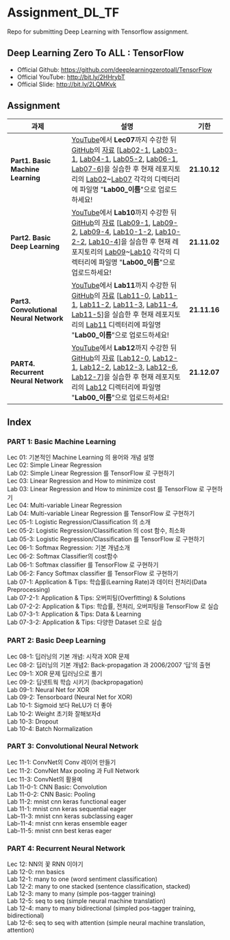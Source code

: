 # Assignment_DL_TF

Repo for submitting Deep Learning with Tensorflow assignment.

## Deep Learning Zero To ALL : TensorFlow
- Official Github: https://github.com/deeplearningzerotoall/TensorFlow
- Official YouTube: http://bit.ly/2HHrybT
- Official Slide: http://bit.ly/2LQMKvk

## Assignment
|과제|설명|기한|
|------|---|:---:|
|**Part1. Basic Machine Learning** | [YouTube](https://www.youtube.com/playlist?list=PLQ28Nx3M4Jrguyuwg4xe9d9t2XE639e5C)에서 **Lec07**까지 수강한 뒤 [GitHub](https://github.com/CUAI-CAU/DeepLearning_TensorFlow)의 [자료](https://github.com/CUAI-CAU/DeepLearning_TensorFlow/tree/master/tf_2.x) [[Lab02-1](https://github.com/CUAI-CAU/DeepLearning_TensorFlow/blob/master/tf_2.x/lab-02-1-Simple-Linear-Regression-eager.ipynb), [Lab03-1](https://github.com/CUAI-CAU/DeepLearning_TensorFlow/blob/master/tf_2.x/lab-03-1-Linear-Regression-and-Minimizing-Cost-eager.ipynb), [Lab04-1](https://github.com/CUAI-CAU/DeepLearning_TensorFlow/blob/master/tf_2.x/lab-04-1-Multi-variable-Linear-Regression--Regression-eager.ipynb), [Lab05-2](https://github.com/CUAI-CAU/DeepLearning_TensorFlow/blob/master/tf_2.x/lab-05-2-logistic_regression_diabetes-eager.ipynb), [Lab06-1](https://github.com/CUAI-CAU/DeepLearning_TensorFlow/blob/master/tf_2.x/lab-06-1-softmax_classifier-eager.ipynb), [Lab07-6](https://github.com/CUAI-CAU/DeepLearning_TensorFlow/blob/master/tf_2.x/lab-07-6-IMDB-introduction.ipynb)]을 실습한 후 현재 레포지토리의 [Lab02](/Lab02)~[Lab07](/Lab07) 각각의 디렉터리에 파일명 "**Lab00_이름**"으로 업로드하세요! |**21.10.12**|
|**Part2. Basic Deep Learning**|[YouTube](https://www.youtube.com/playlist?list=PLQ28Nx3M4Jrguyuwg4xe9d9t2XE639e5C)에서 **Lab10**까지 수강한 뒤 [GitHub](https://github.com/CUAI-CAU/DeepLearning_TensorFlow)의 [자료](https://github.com/CUAI-CAU/DeepLearning_TensorFlow/tree/master/tf_2.x) [[Lab09-1](https://github.com/CUAI-CAU/DeepLearning_TensorFlow/blob/master/tf_2.x/lab-09-1-XOR-eager.ipynb), [Lab09-2](https://github.com/CUAI-CAU/DeepLearning_TensorFlow/blob/master/tf_2.x/lab-09-2-XOR-NN-eager.ipynb), [Lab09-4](https://github.com/CUAI-CAU/DeepLearning_TensorFlow/blob/master/tf_2.x/lab-09-4-XOR-tensorboard-eager.ipynb), [Lab10-1-2](https://github.com/CUAI-CAU/DeepLearning_TensorFlow/blob/master/tf_2.x/lab-10-1-2-mnist_nn_relu.ipynb), [Lab10-2-2](https://github.com/CUAI-CAU/DeepLearning_TensorFlow/blob/master/tf_2.x/lab-10-2-2-mnist_nn_deep.ipynb), [Lab10-4](https://github.com/CUAI-CAU/DeepLearning_TensorFlow/blob/master/tf_2.x/lab-10-4-mnist_nn_batchnorm.ipynb)]을 실습한 후 현재 레포지토리의 [Lab09](/Lab09)~[Lab10](/Lab10) 각각의 디렉터리에 파일명 "**Lab00_이름**"으로 업로드하세요!|**21.11.02**|
|**Part3. Convolutional Neural Network**|[YouTube](https://www.youtube.com/playlist?list=PLQ28Nx3M4Jrguyuwg4xe9d9t2XE639e5C)에서 **Lab11**까지 수강한 뒤 [GitHub](https://github.com/CUAI-CAU/DeepLearning_TensorFlow)의 [자료](https://github.com/CUAI-CAU/DeepLearning_TensorFlow/tree/master/tf_2.x) [[Lab11-0](https://github.com/CUAI-CAU/DeepLearning_TensorFlow/blob/master/tf_2.x/lab-11-0-cnn-basics-keras-eager.ipynb), [Lab11-1](https://github.com/CUAI-CAU/DeepLearning_TensorFlow/blob/master/tf_2.x/lab-11-1-mnist-cnn-keras-sequential-eager.ipynb), [Lab11-2](https://github.com/CUAI-CAU/DeepLearning_TensorFlow/blob/master/tf_2.x/lab-11-2-mnist-cnn-keras-functional-eager.ipynb), [Lab11-3](https://github.com/CUAI-CAU/DeepLearning_TensorFlow/blob/master/tf_2.x/lab-11-3-mnist-cnn-keras-subclassing-eager.ipynb), [Lab11-4](https://github.com/CUAI-CAU/DeepLearning_TensorFlow/blob/master/tf_2.x/lab-11-4-mnist-cnn-ensemble-keras-eager.ipynb), [Lab11-5](https://github.com/CUAI-CAU/DeepLearning_TensorFlow/blob/master/tf_2.x/lab-11-5-mnist-cnn-best-keras-eager.ipynb)]을 실습한 후 현재 레포지토리의 [Lab11](/Lab11) 디렉터리에 파일명 "**Lab00_이름**"으로 업로드하세요!|**21.11.16**|
|**PART4. Recurrent Neural Network**|[YouTube](https://www.youtube.com/playlist?list=PLQ28Nx3M4Jrguyuwg4xe9d9t2XE639e5C)에서 **Lab12**까지 수강한 뒤 [GitHub](https://github.com/CUAI-CAU/DeepLearning_TensorFlow)의 [자료](https://github.com/CUAI-CAU/DeepLearning_TensorFlow/tree/master/tf_2.x) [[Lab12-0](https://github.com/CUAI-CAU/DeepLearning_TensorFlow/blob/master/tf_2.x/lab-12-0-rnn-basics-keras-eager.ipynb), [Lab12-1](https://github.com/CUAI-CAU/DeepLearning_TensorFlow/blob/master/tf_2.x/lab-12-1-many-to-one-keras-eager.ipynb), [Lab12-2](https://github.com/CUAI-CAU/DeepLearning_TensorFlow/blob/master/tf_2.x/lab-12-2-many-to-one-stacking-keras-eager.ipynb), [Lab12-3](https://github.com/CUAI-CAU/DeepLearning_TensorFlow/blob/master/tf_2.x/lab-12-3-many-to-many-keras-eager.ipynb), [Lab12-6](https://github.com/CUAI-CAU/DeepLearning_TensorFlow/blob/master/tf_2.x/lab-12-6-seq-to-seq-with-attention-keras-eager.ipynb), [Lab12-7](https://github.com/CUAI-CAU/DeepLearning_TensorFlow/blob/master/tf_2.x/lab-12-7-bonus-seq-to-seq-with-attention-chatbot-keras-eager.ipynb)]을 실습한 후 현재 레포지토리의 [Lab12](/Lab12) 디렉터리에 파일명 "**Lab00_이름**"으로 업로드하세요!|**21.12.07**|

## Index
### PART 1: Basic Machine Learning
Lec 01: 기본적인 Machine Learning 의 용어와 개념 설명  
Lec 02: Simple Linear Regression  
Lab 02: Simple Linear Regression 를 TensorFlow 로 구현하기  
Lec 03: Linear Regression and How to minimize cost  
Lab 03: Linear Regression and How to minimize cost 를 TensorFlow 로 구현하기  
Lec 04: Multi-variable Linear Regression  
Lab 04: Multi-variable Linear Regression 를 TensorFlow 로 구현하기  
Lec 05-1: Logistic Regression/Classification 의 소개  
Lec 05-2: Logistic Regression/Classification 의 cost 함수, 최소화  
Lab 05-3: Logistic Regression/Classification 를 TensorFlow 로 구현하기  
Lec 06-1: Softmax Regression: 기본 개념소개  
Lec 06-2: Softmax Classifier의 cost함수  
Lab 06-1: Softmax classifier 를 TensorFlow 로 구현하기  
Lab 06-2: Fancy Softmax classifier 를 TensorFlow 로 구현하기  
Lab 07-1: Application & Tips: 학습률(Learning Rate)과 데이터 전처리(Data Preprocessing)  
Lab 07-2-1: Application & Tips: 오버피팅(Overfitting) & Solutions  
Lab 07-2-2: Application & Tips: 학습률, 전처리, 오버피팅을 TensorFlow 로 실습  
Lab 07-3-1: Application & Tips: Data & Learning  
Lab 07-3-2: Application & Tips: 다양한 Dataset 으로 실습  

### PART 2: Basic Deep Learning
Lec 08-1: 딥러닝의 기본 개념: 시작과 XOR 문제  
Lec 08-2: 딥러닝의 기본 개념2: Back-propagation 과 2006/2007 ‘딥’의 출현  
Lec 09-1: XOR 문제 딥러닝으로 풀기  
Lec 09-2: 딥넷트웍 학습 시키기 (backpropagation)  
Lab 09-1: Neural Net for XOR  
Lab 09-2: Tensorboard (Neural Net for XOR)  
Lab 10-1: Sigmoid 보다 ReLU가 더 좋아  
Lab 10-2: Weight 초기화 잘해보자d  
Lab 10-3: Dropout  
Lab 10-4: Batch Normalization  

### PART 3: Convolutional Neural Network  
Lec 11-1: ConvNet의 Conv 레이어 만들기  
Lec 11-2: ConvNet Max pooling 과 Full Network  
Lec 11-3: ConvNet의 활용예  
Lab 11-0-1: CNN Basic: Convolution  
Lab 11-0-2: CNN Basic: Pooling  
Lab 11-2: mnist cnn keras functional eager  
Lab 11-1: mnist cnn keras sequential eager  
Lab-11-3: mnist cnn keras subclassing eager  
Lab-11-4: mnist cnn keras ensemble eager  
Lab-11-5: mnist cnn best keras eager  

### PART 4: Recurrent Neural Network  
Lec 12: NN의 꽃 RNN 이야기  
Lab 12-0: rnn basics  
Lab 12-1: many to one (word sentiment classification)  
Lab 12-2: many to one stacked (sentence classification, stacked)  
Lab 12-3: many to many (simple pos-tagger training)  
Lab 12-5: seq to seq (simple neural machine translation)  
Lab 12-4: many to many bidirectional (simpled pos-tagger training, bidirectional)  
Lab 12-6: seq to seq with attention (simple neural machine translation, attention)  


